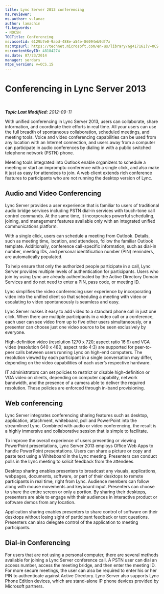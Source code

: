 ```yaml
---
title: Lync Server 2013 conferencing
ms.reviewer: 
ms.author: v-lanac
author: lanachin
f1.keywords:
- NOCSH
TOCTitle: Conferencing
ms:assetid: 6129b7e0-9abd-488e-a54e-86094eb9df7a
ms:mtpsurl: https://technet.microsoft.com/en-us/library/Gg417161(v=OCS.15)
ms:contentKeyID: 48184274
ms.date: 07/23/2014
manager: serdars
mtps_version: v=OCS.15
---
```


<div data-xmlns="http://www.w3.org/1999/xhtml">

<div class="topic" data-xmlns="http://www.w3.org/1999/xhtml" data-msxsl="urn:schemas-microsoft-com:xslt" data-cs="http://msdn.microsoft.com/">

<div data-asp="https://msdn2.microsoft.com/asp">

# Conferencing in Lync Server 2013

</div>

<div id="mainSection">

<div id="mainBody">

<span> </span>

_**Topic Last Modified:** 2012-09-11_

With unified conferencing in Lync Server 2013, users can collaborate, share information, and coordinate their efforts in real time. All your users can use the full breadth of spontaneous collaboration, scheduled meetings, and meeting tools. Voice and video conferencing capabilities can be used from any location with an Internet connection, and users away from a computer can participate in audio conferences by dialing in with a public switched telephone network (PSTN) phone.

Meeting tools integrated into Outlook enable organizers to schedule a meeting or start an impromptu conference with a single click, and also make it just as easy for attendees to join. A web client extends rich conference features to participants who are not running the desktop version of Lync.

<div>

## Audio and Video Conferencing

Lync Server provides a user experience that is familiar to users of traditional audio bridge services including PSTN dial-in services with touch-tone call control commands. At the same time, it incorporates powerful scheduling, joining, and management features available only with an integrated unified communications platform.

With a single click, users can schedule a meeting from Outlook. Details, such as meeting time, location, and attendees, follow the familiar Outlook template. Additionally, conference call-specific information, such as dial-in number, meeting IDs, and personal identification number (PIN) reminders, are automatically populated.

To help ensure that only the authorized people participate in a call, Lync Server provides multiple levels of authentication for participants. Users who join by using Lync are already authenticated by the Active Directory Domain Services and do not need to enter a PIN, pass code, or meeting ID.

Lync simplifies the video conferencing user experience by incorporating video into the unified client so that scheduling a meeting with video or escalating to video spontaneously is seamless and easy.

Lync Server makes it easy to add video to a standard phone call in just one click. When there are multiple participants in a video call or a conference, each user can see video from up to five other users simultaneously, or a presenter can choose just one video source to be seen exclusively by everyone.

High-definition video (resolution 1270 x 720; aspect ratio 16:9) and VGA video (resolution 640 x 480; aspect ratio 4:3) are supported for peer-to-peer calls between users running Lync on high-end computers. The resolution viewed by each participant in a single conversation may differ, depending on the video capabilities of each user’s respective hardware.

IT administrators can set policies to restrict or disable high-definition or VGA video on clients, depending on computer capability, network bandwidth, and the presence of a camera able to deliver the required resolution. These policies are enforced through in-band provisioning.

</div>

<div>

## Web conferencing

Lync Server integrates conferencing sharing features such as desktop, application, attachment, whiteboard, poll and PowerPoint into the streamlined Lync. Combined with audio or video conferencing, the result is a highly immersive and collaborative session that is simple to facilitate.

To improve the overall experience of users presenting or viewing PowerPoint presentations, Lync Server 2013 employs Office Web Apps to handle PowerPoint presentations. Users can share a picture or copy and paste text using a Whiteboard in the Lync meeting. Presenters can conduct polls in the Lync meeting to solicit feedback from the attendees.

Desktop sharing enables presenters to broadcast any visuals, applications, webpages, documents, software, or part of their desktops to remote participants in real time, right from Lync. Audience members can follow along with mouse movements and keyboard input. Presenters can choose to share the entire screen or only a portion. By sharing their desktops, presenters are able to engage with their audiences in interactive product or software demos from any location.

Application sharing enables presenters to share control of software on their desktops without losing sight of participant feedback or text questions. Presenters can also delegate control of the application to meeting participants.

</div>

<div>

## Dial-in Conferencing

For users that are not using a personal computer, there are several methods available for joining a Lync Server conference call. A PSTN user can dial an access number, access the meeting bridge, and then enter the meeting ID. For more secure meetings, the user can also be required to enter his or her PIN to authenticate against Active Directory. Lync Server also supports Lync Phone Edition devices, which are stand-alone IP phone devices provided by Microsoft partners.

</div>

</div>

<span> </span>

</div>

</div>

</div>

